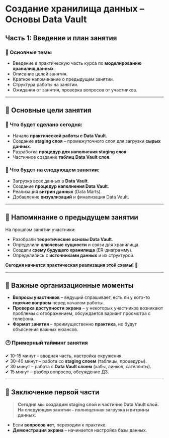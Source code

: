 # **Создание хранилища данных – Основы Data Vault**

## **Часть 1: Введение и план занятия**

### **📌 Основные темы**

- Введение в практическую часть курса по **моделированию хранилищ данных**.
- Описание целей занятия.
- Краткое напоминание о предыдущем занятии.
- Структура работы на занятии.
- Ожидания от занятия, проверка вопросов от участников.

---

## **🎯 Основные цели занятия**

### 🔹 **Что будет сделано сегодня:**

- Начало **практической работы с Data Vault**.
- Создание **staging слоя** – промежуточного слоя для загрузки **сырых данных**.
- Разработка **процедур для наполнения staging слоя**.
- Частичное создание **таблиц Data Vault слоя**.

### 🔹 **Что будет на следующем занятии:**

- Загрузка всех данных в **Data Vault**.
- Создание **процедур наполнения Data Vault**.
- Реализация **витрин данных** (Data Marts).
- Добавление **визуализаций** и финализация Data Vault.

---

## **🔄 Напоминание о предыдущем занятии**

На прошлом занятии участники:

- Разобрали **теоретические основы Data Vault**.
- Определили **ключевые сущности** и связи для хранилища.
- Создали **схему будущего хранилища** (ER-диаграмму).
- Определились с **источниками данных** и их структурой.

**Сегодня начнется практическая реализация этой схемы!** 🚀

---

## **📌 Важные организационные моменты**

- **Вопросы участников** – ведущий спрашивает, есть ли у кого-то **горячие вопросы** перед началом работы.
- **Проверка доступности экрана** – у некоторых участников возникают проблемы с отображением, обсуждается вариант просмотра с телефона.
- **Формат занятия** – преимущественно **практика**, но будут объяснения важных нюансов.

### **🕐 Примерный тайминг занятия**

✔ 10-15 минут – вводная часть, настройка окружения.  
✔ 30-40 минут – работа со **staging слоем** (таблицы, процедуры).  
✔ 30 минут – работа с **Data Vault слоем** (хабы, линков, сателлиты).  
✔ 15 минут – разбор вопросов, обсуждение ДЗ.

---

## **📢 Заключение первой части**

> **Сегодня мы создадим staging слой и частично Data Vault слой.**  
> **На следующем занятии – полноценная загрузка и витрины данных.**

- Если **вопросов нет**, переходим к практике.
- **Демонстрация экрана** – начинается настройка базы данных.